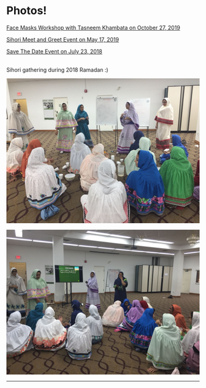 # Photos! 

<a href="https://talebaattoronto.github.io/Face Masks Workshop">Face Masks Workshop with Tasneem Khambata on October 27, 2019</a>

<a href="https://talebaattoronto.github.io/Sihori Meet and Greet 2019">Sihori Meet and Greet Event on May 17, 2019</a>

<a href="https://talebaattoronto.github.io/Save The Date">Save The Date Event on July 23, 2018</a>

<br>
Sihori gathering during 2018 Ramadan :) 

![sihoriramadan](sihoriparty.png)

![sihorione](sihoriparty2.png)

* * * 
